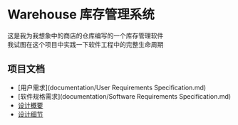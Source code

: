 # Warehouse 库存管理系统

这是我为我想象中的商店的仓库编写的一个库存管理软件  
我试图在这个项目中实践一下软件工程中的完整生命周期  

## 项目文档

* [用户需求](documentation/User Requirements Specification.md)
* [软件规格需求](documentation/Software Requirements Specification.md)
* [设计概要](documentation/soft%20tree.md)
* [设计细节](documentation/soft%20interface.md)